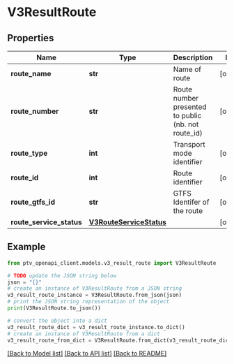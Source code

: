 # V3ResultRoute


## Properties

Name | Type | Description | Notes
------------ | ------------- | ------------- | -------------
**route_name** | **str** | Name of route | [optional] 
**route_number** | **str** | Route number presented to public (nb. not route_id) | [optional] 
**route_type** | **int** | Transport mode identifier | [optional] 
**route_id** | **int** | Route identifier | [optional] 
**route_gtfs_id** | **str** | GTFS Identifer of the route | [optional] 
**route_service_status** | [**V3RouteServiceStatus**](V3RouteServiceStatus.md) |  | [optional] 

## Example

```python
from ptv_openapi_client.models.v3_result_route import V3ResultRoute

# TODO update the JSON string below
json = "{}"
# create an instance of V3ResultRoute from a JSON string
v3_result_route_instance = V3ResultRoute.from_json(json)
# print the JSON string representation of the object
print(V3ResultRoute.to_json())

# convert the object into a dict
v3_result_route_dict = v3_result_route_instance.to_dict()
# create an instance of V3ResultRoute from a dict
v3_result_route_from_dict = V3ResultRoute.from_dict(v3_result_route_dict)
```
[[Back to Model list]](../README.md#documentation-for-models) [[Back to API list]](../README.md#documentation-for-api-endpoints) [[Back to README]](../README.md)


